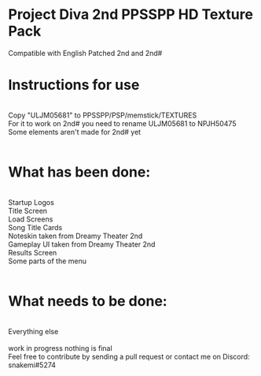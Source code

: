 # Project Diva 2nd PPSSPP HD Texture Pack
Compatible with English Patched 2nd and 2nd#<br>
<h1>Instructions for use</h1><br>
Copy "ULJM05681" to PPSSPP/PSP/memstick/TEXTURES<br>
For it to work on 2nd# you need to rename ULJM05681 to NPJH50475<br>
Some elements aren't made for 2nd# yet<br><br>
<h1>What has been done:</h1><br>
Startup Logos<br>
Title Screen<br>
Load Screens<br>
Song Title Cards<br>
Noteskin taken from Dreamy Theater 2nd<br>
Gameplay UI taken from Dreamy Theater 2nd<br>
Results Screen<br>
Some parts of the menu<br><br>
<h1>What needs to be done:</h1><br>
Everything else<br><br>
work in progress nothing is final<br>
Feel free to contribute by sending a pull request or contact me on Discord: snakemi#5274
